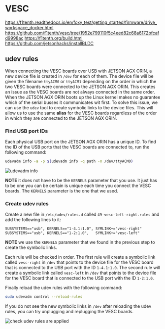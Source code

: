 # VESC

https://f1tenth.readthedocs.io/en/foxy_test/getting_started/firmware/drive_workspace_docker.html
https://github.com/f1tenth/vesc/tree/1952e799110f5c4eed82c68a6172bfcafd9998ac
https://f1tenth.org/build.html
https://github.com/jetsonhacks/installBLDC


## udev rules

When connecting the VESC boards over USB with JETSON AGX ORIN, a new device file is created in `/dev` for each of them.
The device file will be given the filename `ttyACM0` or `ttyACM1` depending on the order in which the two VESC boards were connected to the JETSON AGX ORIN. This creates an issue as the VESC boards are not always connected in the same order. When the JETSON AGX ORIN boots up the Linux kernel makes no guarantee which of the serial busses it communicates wit first. To solve this issue, we can use the `udev` tool to create symbolic links to the device files. This will allow us to use the same **alias** for the VESC boards regardless of the order in which they are connected to the JETSON AGX ORIN.

### Find USB port IDs

Each physical USB port on the JETSON AGX ORIN has a unique ID. To find the ID of the USB ports that the VESC boards are connected to, run the following command:

```sh
udevadm info -a -p $(udevadm info -q path -n /dev/ttyACM0)
```
![udevadm info](../../img/screenshot-vesc-udev-usb-deviceID.png)

**NOTE** it does not have to be the `KERNELS` parameter that you use. It just has to be one you can be certain is unique each time you connect the VESC boards. The `KERNELS` parameter is the one that we used.

### Create udev rules

Create a new file in `/etc/udev/rules.d` called `49-vesc-left-right.rules` and add the following lines to it:

```rules
SUBSYSTEMS=="usb", KERNELS=="1-4.1:1.0", SYMLINK+="vesc-right"
SUBSYSTEMS=="usb", KERNELS=="1-2:1.0",   SYMLINK+="vesc-left"
```
**NOTE** we use the `KERNELS` parameter that we found in the previous step to create the symbolic links.

Each rule will be checked in order. The first rule will create a symbolic link called `vesc-right` in `/dev` that points to the device file for the VESC board that is connected to the USB port with the ID `1-4.1:1.0`. The second rule will create a symbolic link called `vesc-left` in `/dev` that points to the device file for the VESC board that is connected to the USB port with the ID `1-2:1.0`.

Finally reload the udev rules with the following command:

```sh
sudo udevadm control --reload-rules
```

If you do not see the new symbolic links in `/dev` after reloading the udev rules, you can try unplugging and replugging the VESC boards.

![check udev rules are applied](../../img/screenshot-vesc-check-symlinks-have-been-created.png)